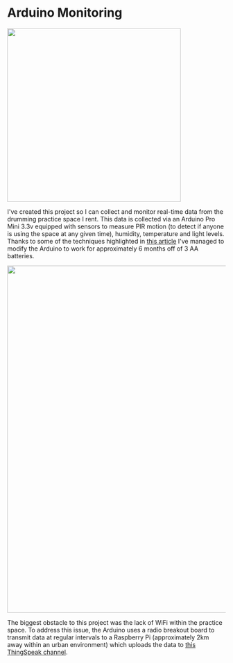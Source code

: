 # Arduino Monitoring

<image src="./ArduinoMonitoring.jpg" width="400px">

I've created this project so I can collect and monitor real-time data from the drumming practice space I rent. This data is collected via an Arduino Pro Mini 3.3v equipped with sensors to measure PIR motion (to detect if anyone is using the space at any given time), humidity, temperature and light levels. Thanks to some of the techniques highlighted in <a href="https://diyi0t.com/arduino-reduce-power-consumption/#elementor-toc__heading-anchor-9" target="_blank">this article</a> I've managed to modify the Arduino to work for approximately 6 months off of 3 AA batteries.

<image src="./charts.png" width="800px">

The biggest obstacle to this project was the lack of WiFi within the practice space. To address this issue, the Arduino uses a radio breakout board to transmit data at regular intervals to a Raspberry Pi (approximately 2km away within an urban environment) which uploads the data to <a href="https://thingspeak.com/channels/1640336" target="_blank">this ThingSpeak channel</a>.
